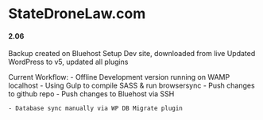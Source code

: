 # StateDroneLaw.com




#### 2.06
Backup created on Bluehost
Setup Dev site, downloaded from live
Updated WordPress to v5, updated all plugins



Current Workflow:
    - Offline Development version running on WAMP localhost
        - Using Gulp to compile SASS & run browsersync
    - Push changes to github repo
    - Push changes to Bluehost via SSH

    - Database sync manually via WP DB Migrate plugin